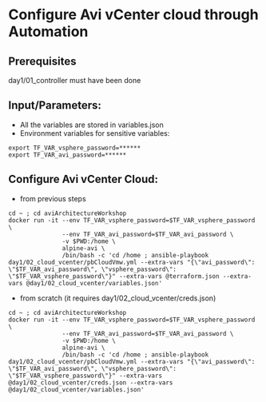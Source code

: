 # Configure Avi vCenter cloud through Automation

## Prerequisites

day1/01_controller must have been done

## Input/Parameters:
- All the variables are stored in variables.json
- Environment variables for sensitive variables:
```
export TF_VAR_vsphere_password=******
export TF_VAR_avi_password=******
```


## Configure Avi vCenter Cloud:

- from previous steps

```
cd ~ ; cd aviArchitectureWorkshop
docker run -it --env TF_VAR_vsphere_password=$TF_VAR_vsphere_password \
               --env TF_VAR_avi_password=$TF_VAR_avi_password \
               -v $PWD:/home \
               alpine-avi \
               /bin/bash -c 'cd /home ; ansible-playbook day1/02_cloud_vcenter/pbCloudVmw.yml --extra-vars "{\"avi_password\": \"$TF_VAR_avi_password\", \"vsphere_password\": \"$TF_VAR_vsphere_password\"}" --extra-vars @terraform.json --extra-vars @day1/02_cloud_vcenter/variables.json'
```

- from scratch (it requires day1/02_cloud_vcenter/creds.json)

```
cd ~ ; cd aviArchitectureWorkshop
docker run -it --env TF_VAR_vsphere_password=$TF_VAR_vsphere_password \
               --env TF_VAR_avi_password=$TF_VAR_avi_password \
               -v $PWD:/home \
               alpine-avi \
               /bin/bash -c 'cd /home ; ansible-playbook day1/02_cloud_vcenter/pbCloudVmw.yml --extra-vars "{\"avi_password\": \"$TF_VAR_avi_password\", \"vsphere_password\": \"$TF_VAR_vsphere_password\"}" --extra-vars @day1/02_cloud_vcenter/creds.json --extra-vars @day1/02_cloud_vcenter/variables.json'
```